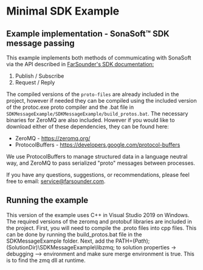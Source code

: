 # Minimal SDK Example
## Example implementation - SonaSoft™ SDK message passing
This example implements both methods of commumicating with SonaSoft via the API described in [FarSounder's SDK documentation:](http://www.farsounder.com/files/F33583-FarSounder_IDD_4.0.1.pdf)
1. Publish / Subscribe
2. Request / Reply

The compiled versions of the `proto-files` are already included in the project, however if needed they can be compiled using the included version of the protoc.exe proto compiler and the .bat file in `SDKMessageExample/SDKMessageExample/build_protos.bat`. The necessary binaries for ZeroMQ are also included. However if you would like to download either of these dependencies, they can be found here:
* ZeroMQ - https://zeromq.org/
* ProtocolBuffers - https://developers.google.com/protocol-buffers

We use ProtocolBuffers to manage structured data in a language neutral way, and ZeroMQ to pass serialized "proto" messages between processes.

If you have any questions, suggestions, or recommendations, please feel free to email: service@farsounder.com.

## Running the example
This version of the example uses C++ in Visual Studio 2019 on Windows. The
required versions of the zeromq and protobuf libraries are included in the
project.
First, you will need to compile the .proto files into cpp files. This can be
done by running the build_protos.bat file in the SDKMessageExample folder.
Next, add the PATH=$(Path);$(SolutionDir)\SDKMessageExample\libzmq; to solution
properties -> debugging --> environment and make sure merge environment is
true. This is to find the zmq dll at runtime.
